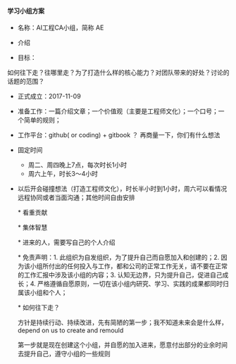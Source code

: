 #### 学习小组方案

* 名称：AI工程CA小组，简称 AE
* 介绍

* 目标：

如何往下走？往哪里走？为了打造什么样的核心能力？对团队带来的好处？讨论的话题的范围？

* 正式成立：2017-11-09

* 准备工作：一篇介绍文章；一个价值观（主要是工程师文化）；一个口号；一个简单的规则；

* 工作平台：github\( or coding\) + gitbook  ？ 再商量一下，你们有什么想法

* 固定时间

  * 周二、周四晚上7点，每次时长1小时
  * 周六上午，时长3～4小时

* 以后开会碰撞想法（打造工程师文化），时长半小时到1小时，周六可以看情况远程协同或者当面沟通；其他时间自由安排

  \* 看重贡献

  \* 集体智慧

  \* 进来的人，需要写自己的个人介绍

  \* 免责声明：1. 此组织为自发组织，为了提升自己而自愿加入和创建的；2. 因为该小组所付出的任何投入与工作，都和公司的正常工作无关，请不要在正常的工作汇报中涉及该小组的内容；3. 认知无边界，只为提升自己，促进自己成长；4. 严格遵循自愿原则，一切在该小组内研究、学习、实践的成果都同时归属该小组和个人；

  \* 如何往下走？

  方针是持续行动、持续改进，先有简陋的第一步；我不知道未来会是什么样，depend on us to create and remould

  第一步就是现在创建这个小组，并自愿的加入进来，愿意付出部分的业余时间去提升自己，遵守小组的一些规则



